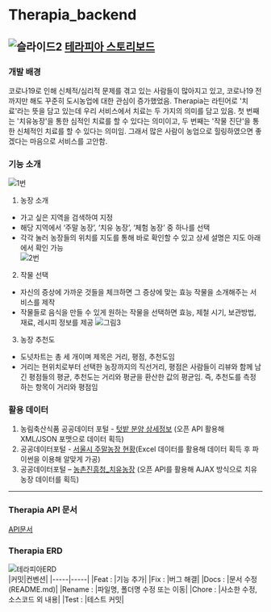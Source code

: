 # Therapia_backend

![슬라이드2](https://user-images.githubusercontent.com/63544044/206661157-9d42451f-c1e2-4e9d-ad16-b14f24b99873.JPG)
[테라피아 스토리보드](https://github.com/jeongjiyeon315/Therapia_backend/blob/main/%EC%82%AC%EC%97%B0%20%EC%8B%9C%EB%82%98%EB%A6%AC%EC%98%A4%20-THERAPIA.pdf)
--------------------------------------------
### 개발 배경   
코로나19로 인해 신체적/심리적 문제를 겪고 있는 사람들이 많아지고 있고, 코로나19 전까지만 해도 꾸준히 도시농업에 대한 관심이 증가했었음. Therapia는 라틴어로 '치료'라는 뜻을 담고 있는데 우리 서비스에서 치료는 두 가지의 의미를 담고 있음. 첫 번째는 '치유농장'을 통한 심적인 치료를 할 수 있다는 의미이고, 두 번째는 '작물 진단'을 통한 신체적인 치료를 할 수 있다는 의미임. 그래서 많은 사람이 농업으로 힐링하였으면 좋겠다는 마음으로 서비스를 고안함.  

### 기능 소개
![1번](https://user-images.githubusercontent.com/63544044/206660955-1ce04bf4-8aab-449c-853e-285661741250.png)
1. 농장 소개
- 가고 싶은 지역을 검색하여 지정  
- 해당 지역에서 ‘주말 농장’, ‘치유 농장’, ‘체험 농장’ 중 하나를 선택  
- 각각 눌러 농장들의 위치를 지도를 통해 바로 확인할 수 있고 상세 설명은 지도 아래에서 확인 가능  
![2번](https://user-images.githubusercontent.com/63544044/206661037-21cd1914-5841-4d9b-a4aa-ee2211f6bacc.png)
2. 작물 선택
- 자신의 증상에 가까운 것들을 체크하면 그 증상에 맞는 효능 작물을 소개해주는 서비스를 제작   
- 작물들로 음식을 만들 수 있게 원하는 작물을 선택하면 효능, 제철 시기, 보관방법, 재료, 레시피 정보를 제공 
![그림3](https://user-images.githubusercontent.com/63544044/206661213-08917251-1cf0-4391-a598-8a74ba07c1db.png)
3. 농장 추천도
- 도넛차트는 총 세 개이며 제목은 거리, 평점, 추천도임
- 거리는 현위치로부터 선택한 농장까지의 직선거리, 평점은 사람들이 리뷰와 함께 남긴 평점들의 평균, 추천도는 거리와 평균을 환산한 값의 평균임. 즉, 추천도를 측정하는 항목이 거리와 평점임

### 활용 데이터
1. 농림축산식품 공공데이터 포털 - [텃밭 분양 상세정보](https://data.mafra.go.kr/opendata/data/indexOpenDataDetail.do?data_id=20171122000000000916) (오픈 API 활용해 XML/JSON 포맷으로 데이터 획득)
2. 공공데이터포털 - [서울시 주말농장 현황](https://www.data.go.kr/data/15047308/fileData.do)(Excel 데이터를 활용해 데이터 획득 후 파이썬을 이용해 알맞게 가공)
3. 공공데이터포털 – [농촌진흥청_치유농장](https://www.data.go.kr/data/15081306/openapi.do) (오픈 API를 활용해 AJAX 방식으로 치유농장 데이터를 획득)

----------------------------------------------------------------------------
### Therapia API 문서
[API문서](https://jeongjiyeon315.notion.site/API-02168d25316644f89af3bda19b9624b8)
### Therapia ERD
![테라피아ERD](https://user-images.githubusercontent.com/63544044/172849734-612d9abb-6388-4c4b-a7ac-4e56ce3b3819.png)  
|커밋|컨벤션|
|-----|-----|
|Feat : |기능 추가|
|Fix : |버그 해결|
|Docs : |문서 수정 (README.md)|
|Rename : |파일명, 폴더명 수정 또는 이동|
|Chore : |사소한 수정, 소스코드 외 내용|
|Test : |테스트 커밋|
